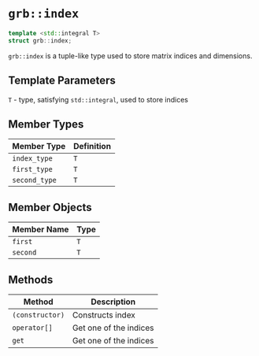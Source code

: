 # `grb::index`

```cpp
template <std::integral T>
struct grb::index;
```

`grb::index` is a tuple-like type used to store matrix indices and dimensions.

## Template Parameters
`T` - type, satisfying `std::integral`, used to store indices

## Member Types
Member Type | Definition
----- | -----
`index_type` | `T`
`first_type` | `T`
`second_type` | `T`

## Member Objects
Member Name | Type
----- | -----
`first` | `T`
`second` | `T`

## Methods
Method | Description
----- | -----
`(constructor)` | Constructs index
`operator[]` | Get one of the indices
`get` | Get one of the indices

